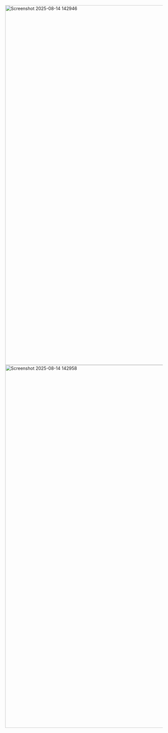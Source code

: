 <img width="1113" height="1149" alt="Screenshot 2025-08-14 142946" src="https://github.com/user-attachments/assets/5fb3be2e-a758-4b37-80d7-a8ee0864853e" />
<img width="1126" height="1159" alt="Screenshot 2025-08-14 142958" src="https://github.com/user-attachments/assets/6e87dc62-2b74-4d51-9a10-8745d29e4f30" />
